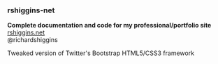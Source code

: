 ### rshiggins-net
__Complete documentation and code for my professional/portfolio site__  
[rshiggins.net](http://www.rshiggins.net)  
@richardshiggins

Tweaked version of Twitter's Bootstrap HTML5/CSS3 framework
